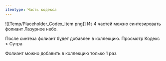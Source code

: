 ```yaml
---
itemtype: Часть кодекса
---
```

![[Temp/Placeholder_Codex_Item.png]]
Из 4 частей можно синтезировать фолиант Лазурное небо.

После синтеза фолиант будет добавлен в коллекцию. Просмотр Кодекс > Сутра

Фолиант можно добавить в коллекцию только 1 раз.
